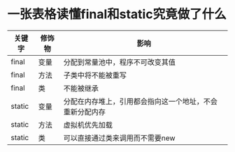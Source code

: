 # 一张表格读懂final和static究竟做了什么

关键字 | 修饰物 | 影响  
-|-|-
final | 变量 | 分配到常量池中，程序不可改变其值 |
final | 方法 | 子类中将不能被重写 |
final | 类 | 不能被继承 |
static | 变量 | 分配在内存堆上，引用都会指向这一个地址，不会重新分配内存
static | 方法 | 虚拟机优先加载
static | 类 | 可以直接通过类来调用而不需要new

